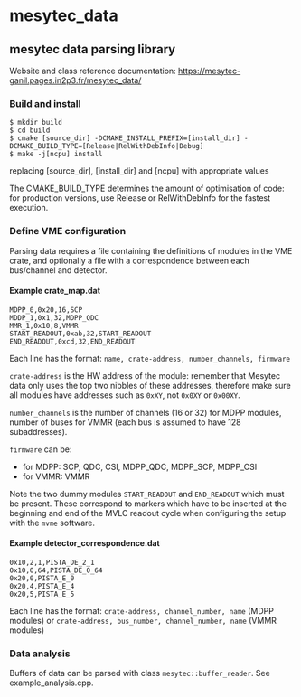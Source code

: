 # mesytec_data
## mesytec data parsing library

Website and class reference documentation: https://mesytec-ganil.pages.in2p3.fr/mesytec_data/

### Build and install

~~~~
$ mkdir build
$ cd build
$ cmake [source_dir] -DCMAKE_INSTALL_PREFIX=[install_dir] -DCMAKE_BUILD_TYPE=[Release|RelWithDebInfo|Debug]
$ make -j[ncpu] install
~~~~

replacing [source_dir], [install_dir] and [ncpu] with appropriate values

The CMAKE_BUILD_TYPE determines the amount of optimisation of code: for production versions,
use Release or RelWithDebInfo for the fastest execution.

### Define VME configuration

Parsing data requires a file containing the definitions of modules in the VME crate,
and optionally a file with a correspondence between each bus/channel and detector.

#### Example crate_map.dat

~~~~
MDPP_0,0x20,16,SCP
MDDP_1,0x1,32,MDPP_QDC
MMR_1,0x10,8,VMMR
START_READOUT,0xab,32,START_READOUT
END_READOUT,0xcd,32,END_READOUT
~~~~

Each line has the format: `name, crate-address, number_channels, firmware`

`crate-address` is the HW address of the module: remember that Mesytec data only uses the top two nibbles of these
addresses, therefore make sure all modules have addresses such as `0xXY`, not `0x0XY` or `0x00XY`.

`number_channels` is the number of channels (16 or 32) for MDPP modules, number of buses for VMMR (each bus is assumed to have 128 subaddresses).

`firmware` can be:
   + for MDPP: SCP, QDC, CSI, MDPP_QDC, MDPP_SCP, MDPP_CSI
   + for VMMR: VMMR
   
Note the two dummy modules `START_READOUT` and `END_READOUT` which must be present.
These correspond to markers which have to be inserted at the beginning and end of the MVLC readout cycle
when configuring the setup with the `mvme` software.

#### Example detector_correspondence.dat

~~~~
0x10,2,1,PISTA_DE_2_1
0x10,0,64,PISTA_DE_0_64
0x20,0,PISTA_E_0
0x20,4,PISTA_E_4
0x20,5,PISTA_E_5
~~~~

Each line has the format: `crate-address, channel_number, name` (MDPP modules)
or `crate-address, bus_number, channel_number, name` (VMMR modules) 

### Data analysis

Buffers of data can be parsed with class `mesytec::buffer_reader`. See example_analysis.cpp.
